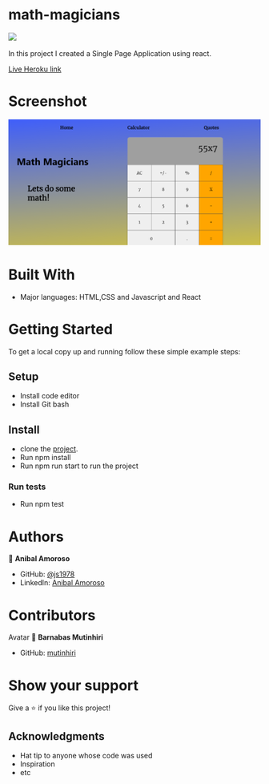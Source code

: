 # math-magicians
![](https://img.shields.io/badge/Microverse-blueviolet)


In this project I created a Single Page Application using react.


[Live Heroku link](https://math-magicians-sj1978.herokuapp.com)

# Screenshot
![screenshot](/img/screenshot.png)





# Built With

- Major languages: HTML,CSS and Javascript and React



# Getting Started

To get a local copy up and running follow these simple example steps:


## Setup
- Install code editor
- Install Git bash

## Install
- clone the [project](https://github.com/sj1978/math-magicians.git).
- Run npm install
- Run npm run start to run the project

### Run tests
- Run npm test


# Authors



👤 **Anibal Amoroso**
- GitHub: [@js1978](https://github.com/sj1978)
- LinkedIn: [Anibal Amoroso](https://www.linkedin.com/in/anibal-amoroso-a5330921b/)


# Contributors

Avatar
💭
**Barnabas Mutinhiri**
- GitHub: [mutinhiri](https://github.com/mutinhiri)

# Show your support

Give a :star: if you like this project!


## Acknowledgments

- Hat tip to anyone whose code was used
- Inspiration
- etc
